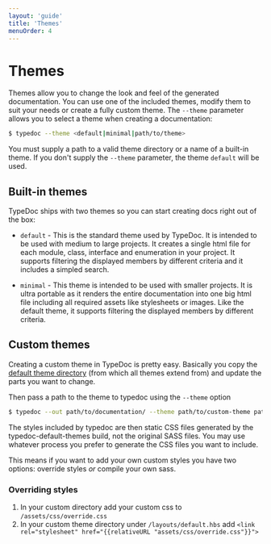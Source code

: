 ```yaml
---
layout: 'guide'
title: 'Themes'
menuOrder: 4
---
```


# Themes

Themes allow you to change the look and feel of the generated documentation. You can use one of the included
themes, modify them to suit your needs or create a fully custom theme. The ``--theme`` parameter allows you to
select a theme when creating a documentation:

```bash
$ typedoc --theme <default|minimal|path/to/theme>
```

You must supply a path to a valid theme directory or a name of a built-in theme. If you don't supply the
``--theme`` parameter, the theme ``default`` will be used.


## Built-in themes

TypeDoc ships with two themes so you can start creating docs right out of the box:

* ``default`` - This is the standard theme used by TypeDoc. It is intended to be used with medium to large
  projects. It creates a single html file for each module, class, interface and enumeration in your project.
  It supports filtering the displayed members by different criteria and it includes a simpled search.

* ``minimal`` - This theme is intended to be used with smaller projects. It is ultra portable as it renders
  the entire documentation into one big html file including all required assets like stylesheets or images.
  Like the default theme, it supports filtering the displayed members by different criteria.


## Custom themes

Creating a custom theme in TypeDoc is pretty easy. Basically you copy the  [default theme directory](https://github.com/TypeStrong/typedoc-default-themes/tree/master/src/default) (from which all themes extend from) and update the parts you want to change.

Then pass a path to the theme to typedoc using the `--theme` option

```bash
$ typedoc --out path/to/documentation/ --theme path/to/custom-theme path/to/typescript/project/
```

The styles included by typedoc are then static CSS files generated by the typedoc-default-themes build, 
not the original SASS files. You may use whatever process you prefer to generate the CSS files you want to include.

This means if you want to add your own custom styles you have two options: override styles *or* compile your own sass.

### Overriding styles

1. In your custom directory add your custom css to `/assets/css/override.css`
2. In your custom theme directory under `/layouts/default.hbs` add `<link rel="stylesheet" href="{{relativeURL "assets/css/override.css"}}">`
